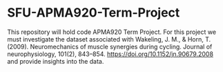 # SFU-APMA920-Term-Project
This repository will hold code APMA920 Term Project. For this project we must investigate the dataset associated with Wakeling, J. M., &amp; Horn, T. (2009). Neuromechanics of muscle synergies during cycling. Journal of neurophysiology, 101(2), 843–854. https://doi.org/10.1152/jn.90679.2008 and provide insights into the data.  
